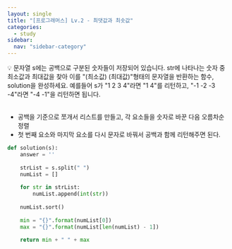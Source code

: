 ```yaml
---
layout: single
title: "[프로그래머스] Lv.2 - 최댓값과 최솟값"
categories:
  - study
sidebar:
  nav: "sidebar-category"
---
```


💡 문자열 s에는 공백으로 구분된 숫자들이 저장되어 있습니다. str에 나타나는 숫자 중 최소값과 최대값을 찾아 이를 "(최소값) (최대값)"형태의 문자열을 반환하는 함수, solution을 완성하세요. 예를들어 s가 "1 2 3 4"라면 "1 4"를 리턴하고, "-1 -2 -3 -4"라면 "-4 -1"을 리턴하면 됩니다.
<br />
<br />
- 공백을 기준으로 쪼개서 리스트를 만들고, 각 요소들을 숫자로 바꾼 다음 오름차순 정렬 
- 첫 번째 요소와 마지막 요소를 다시 문자로 바꿔서 공백과 함께 리턴해주면 된다.

``` python
def solution(s):
    answer = ''
    
    strList = s.split(" ")
    numList = []
    
    for str in strList:
        numList.append(int(str))
    
    numList.sort()
    
    min = "{}".format(numList[0]) 
    max = "{}".format(numList[len(numList) - 1])
    
    return min + " " + max
```

